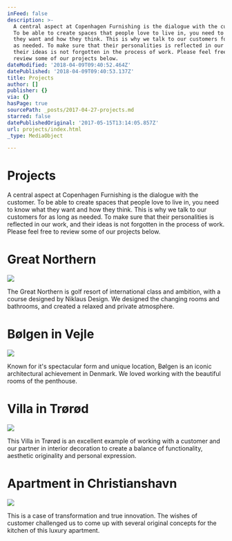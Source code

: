 ```yaml
---
inFeed: false
description: >-
  A central aspect at Copenhagen Furnishing is the dialogue with the customer.
  To be able to create spaces that people love to live in, you need to know what
  they want and how they think. This is why we talk to our customers for as long
  as needed. To make sure that their personalities is reflected in our work, and
  their ideas is not forgotten in the process of work. Please feel free to
  review some of our projects below. 
dateModified: '2018-04-09T09:40:52.464Z'
datePublished: '2018-04-09T09:40:53.137Z'
title: Projects
author: []
publisher: {}
via: {}
hasPage: true
sourcePath: _posts/2017-04-27-projects.md
starred: false
datePublishedOriginal: '2017-05-15T13:14:05.857Z'
url: projects/index.html
_type: MediaObject

---
```

# Projects

A central aspect at Copenhagen Furnishing is the dialogue with the customer. To be able to create spaces that people love to live in, you need to know what they want and how they think. This is why we talk to our customers for as long as needed. To make sure that their personalities is reflected in our work, and their ideas is not forgotten in the process of work. Please feel free to review some of our projects below. 

# Great Northern
![](https://the-grid-user-content.s3-us-west-2.amazonaws.com/fbc4ca53-3f25-451e-8778-7badc448dae7.jpg)

The Great Northern is golf resort of international class and ambition, with a course designed by Niklaus Design. We designed the changing rooms and bathrooms, and created a relaxed and private atmosphere. 

# Bølgen in Vejle
![](https://the-grid-user-content.s3-us-west-2.amazonaws.com/e761d213-6faa-43be-ad54-4b6b877fe2db.jpg)

Known for it's spectacular form and unique location, Bølgen is an iconic architectural achievement in Denmark. We loved working with the beautiful rooms of the penthouse.

# Villa in Trørød
![](https://the-grid-user-content.s3-us-west-2.amazonaws.com/802fe5b2-6f8e-4269-a6c2-6f574acc05ad.jpg)

This Villa in Trørød is an excellent example of working with a customer and our partner in interior decoration to create a balance of functionality, aesthetic originality and personal expression.

# Apartment in Christianshavn
![](https://s3-us-west-2.amazonaws.com/the-grid-img/p/560dc47cee1cc19fcebae9fd7ac8b4ec6998a875.jpg)

This is a case of transformation and true innovation. The wishes of customer challenged us to come up with several original concepts for the kitchen of this luxury apartment.